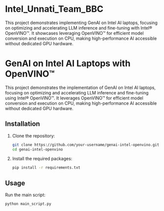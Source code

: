 # Intel_Unnati_Team_BBC
This project demonstrates implementing GenAI on Intel AI laptops, focusing on optimizing and accelerating LLM inference and fine-tuning with Intel® OpenVINO™. It showcases leveraging OpenVINO™ for efficient model conversion and execution on CPU, making high-performance AI accessible without dedicated GPU hardware.
# GenAI on Intel AI Laptops with OpenVINO™

This project demonstrates the implementation of GenAI on Intel AI laptops, focusing on optimizing and accelerating LLM inference and fine-tuning using Intel® OpenVINO™. It leverages OpenVINO™ for efficient model conversion and execution on CPU, making high-performance AI accessible without dedicated GPU hardware.

## Installation

1. Clone the repository:
    ```bash
    git clone https://github.com/your-username/genai-intel-openvino.git
    cd genai-intel-openvino
    ```

2. Install the required packages:
    ```bash
    pip install -r requirements.txt
    ```

## Usage

Run the main script:
```bash
python main_script.py
